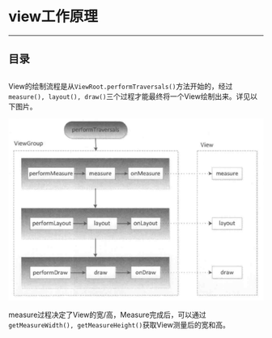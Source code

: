 # view工作原理

----------


## 目录


## 
View的绘制流程是从`ViewRoot.performTraversals()`方法开始的，经过`measure(), layout(), draw()`三个过程才能最终将一个View绘制出来。详见以下图片。

![performTraversals工作流程](src/view/performTraversals.png)

measure过程决定了View的宽/高，Measure完成后，可以通过`getMeasureWidth(), getMeasureHeight()`获取View测量后的宽和高。